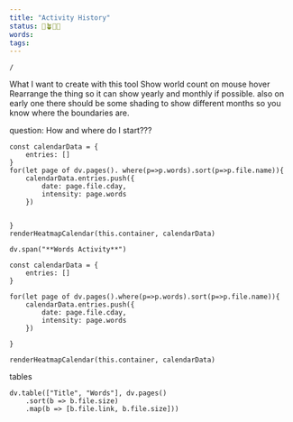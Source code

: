 ```yaml
---
title: "Activity History"
status: 🌱🪴🌲🍇
words:
tags:
---
```

```ActivityHistory
/

```
What I want to create with this tool
Show world count on mouse hover
Rearrange the thing so it can show yearly and monthly if possible.
also on early one there should be some shading to show different months so you know where the boundaries are.

question: 
How and where do I start???

```dataviewjs
const calendarData = {
	entries: []
}
for(let page of dv.pages(). where(p=>p.words).sort(p=>p.file.name)){
	calendarData.entries.push({
		date: page.file.cday,
		intensity: page.words
	})


}
renderHeatmapCalendar(this.container, calendarData)

```

```dataviewjs
dv.span("**Words Activity**")

const calendarData = {
    entries: []
}

for(let page of dv.pages().where(p=>p.words).sort(p=>p.file.name)){
    calendarData.entries.push({
        date: page.file.cday,
        intensity: page.words
    })
       
}

renderHeatmapCalendar(this.container, calendarData)

```

tables
```dataviewjs
dv.table(["Title", "Words"], dv.pages()
	.sort(b => b.file.size)
	.map(b => [b.file.link, b.file.size]))


```